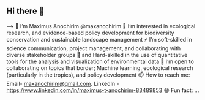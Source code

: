 ## Hi there 👋
-->
👋 I’m Maximus Anochirim @maxanochirim
👀 I’m interested in ecological research, and evidence-based policy development for biodiversity conservation and sustainable landscape management
⚡ I’m soft-skilled in science communication, project management, and collaborating with diverse stakeholder groups
🌱 and Hard-skilled in the use of quantitative tools for the analysis and visualization of environmental data
💞️ I’m open to collaborating on topics that border; Machine learning, ecological research (particularly in the tropics), and policy development
📫 How to reach me: Email- maxanochirim@gmail.com. LinkedIn - https://www.linkedin.com/in/maximus-t-anochirim-83489853
😄 Fun fact: ...

<!--
**maxanochirim/maxanochirim** is a ✨ _special_ ✨ repository because its `README.md` (this file) appears on your GitHub profile.
